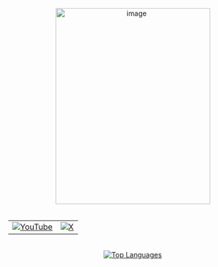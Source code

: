 <div align="center">
    <a href="https://rexondex.tistory.com" target="_blank">
      <img width="313" height="397" alt="image" src="https://github.com/user-attachments/assets/a545a243-a0db-45b2-afad-f8f732d2e59a" />
    </a>
</div>

<br />

<table align="center">
  <tr>
    <td>
      <a href="https://www.youtube.com/@rexondex-d3x" target="_blank">
        <img src="https://img.shields.io/badge/YouTube-FF0000?style=for-the-badge&logo=youtube&logoColor=white" alt="YouTube">
      </a>
    </td>
    <td>
      <a href="https://x.com/rexon_dex" target="_blank">
        <img src="https://img.shields.io/badge/X-000000?style=for-the-badge&logo=x&logoColor=white" alt="X">
      </a>
    </td>
  </tr>
</table>

<br />

<div align="center">
  <a href="https://github.com/rakaso598?tab=stars">
    <img src="https://github-readme-stats.vercel.app/api/top-langs/?username=rakaso598&layout=compact&theme=dark" alt="Top Languages">
  </a>
</div>
